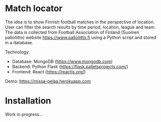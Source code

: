 # Match locator
The idea is to show Finnish football matches in the perspective of location. User can filter the search results by time period, location, league and team. The data is collected from Football Association of Finland (Suomen palloliitto) website https://www.palloliitto.fi using a Python script and stored in a database.

Technology:
- Database: MongoDB (https://www.mongodb.com)
- Backend: Python Flask (https://flask.palletsprojects.com/)
- Frontend: React (https://reactjs.org/)

Demo: https://missa-pelaa.herokuapp.com

# Installation
Work in progress...
